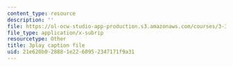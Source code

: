 ```yaml
---
content_type: resource
description: ''
file: https://ol-ocw-studio-app-production.s3.amazonaws.com/courses/3-320-atomistic-computer-modeling-of-materials-sma-5107-spring-2005/21e620b028881e2260952347171f9a31_tynCH4dosA8.srt
file_type: application/x-subrip
resourcetype: Other
title: 3play caption file
uid: 21e620b0-2888-1e22-6095-2347171f9a31
---
```

